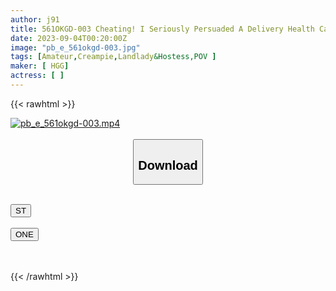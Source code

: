 ```yaml
---
author: j91
title: 561OKGD-003 Cheating! I Seriously Persuaded A Delivery Health Call Girl With Super Smooth Skin To Cum Inside Me (Miyuki / 22 Years Old)
date: 2023-09-04T00:20:00Z
image: "pb_e_561okgd-003.jpg"
tags: [Amateur,Creampie,Landlady&Hostess,POV ]
maker: [ HGG]
actress: [ ]
---
```



{{< rawhtml >}}

<div class="video" data-videoid="p7kZYVMZv1Ir9Rq">
    <a href="javascript:;">
        <img src="https://my.j91.asia/posts/pb_e_561okgd-003/pb_e_561okgd-003.jpg" width="WIDTH" height="HEIGHT" alt="pb_e_561okgd-003.mp4" loading="lazy">
    </a>
</div>

<script type="text/javascript" src="https://j91.asia/asset/on-demand-st.js"></script>

<br>
  <link rel="stylesheet" href="https://j91.asia/asset/bs5.css">
  
  <center>
  <button class="btn btn-primary" type="button" data-bs-toggle="collapse" data-bs-target=".multi-collapse" aria-expanded="false" aria-controls="multiCollapseExample1 multiCollapseExample2"><h2>Download</h2></button></center>
</p>
<div class="row">
  <div class="col">
    <div class="collapse multi-collapse" id="multiCollapseExample1">
      <div class="card card-body">
	      	      <br>
<div class="buttons">  
<a href="https://streamtape.to/v/p7kZYVMZv1Ir9Rq"><button class="btn-hover color-3"><i class="fa fa-download"></i> ST</button></a></div>
    </div>
  </div>
</div>
  <div class="col">
    <div class="collapse multi-collapse" id="multiCollapseExample2">
      <div class="card card-body">
	      <br>
<div class="buttons">
    <a href="https://oneupload.to/0bjh9lph7k3f"><button class="btn-hover color-9"><i class="fa fa-download"></i> ONE</button></a></div>
<br><br>
      </div>
    </div>
  </div>
</div>

{{< /rawhtml >}}
